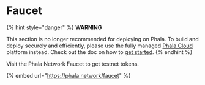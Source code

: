 # Faucet

{% hint style="danger" %}
**WARNING**

This section is no longer recommended for deploying on Phala. To build and deploy securely and efficiently, please use the fully managed [Phala Cloud](https://cloud.phala.network) platform instead. Check out the doc on how to [get started](../../cloud/getting-started/getting-started.md).
{% endhint %}

Visit the Phala Network Faucet to get testnet tokens.

{% embed url="https://phala.network/faucet" %}
